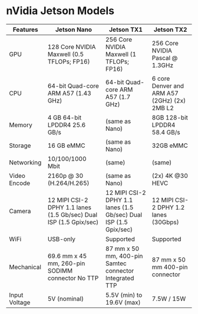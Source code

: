 # nVidia Jetson Models

Features | Jetson Nano | Jetson TX1 | Jetson TX2
--- | --- | --- | ---
GPU | 128 Core NVIDIA Maxwell (0.5 TFLOPs; FP16) | 256 Core NVIDIA Maxwell (1 TFLOPs; FP16) | 256 Core NVIDIA Pascal @ 1.3GHz
CPU | 64-bit Quad-core ARM A57 (1.43 GHz) | 64-bit Quad-core ARM A57 (1.7 GHz) 	| 6 core Denver and ARM A57 (2GHz) (2x) 2MB L2
Memory | 4 GB 64-bit LPDDR4 25.6 GB/s | (same as Nano) | 8GB 128-bit LPDDR4 58.4 GB/s
Storage | 16 GB eMMC | (same as Nano) | 32GB eMMC
Networking | 10/100/1000 Mbit | (same) | (same)
Video Encode | 2160p @ 30 (H.264/H.265) | (same as Nano) | (2x) 4K @30 HEVC 
Camera | 12 MIPI CSI-2 DPHY 1.1 lanes (1.5 Gb/sec) Dual ISP (1.5 Gpix/sec) | 12 MIPI CSI-2 DPHY 1.1 lanes (1.5 Gb/sec) Dual ISP (1.5 Gpix/sec) | 12 MIPI CSI-2 DPHY 1.2 lanes (30Gbps)
WiFi | 	USB-only | Supported | Supported
Mechanical | 69.6 mm x 45 mm, 260-pin SODIMM connector No TTP | 87 mm x 50 mm, 400-pin Samtec connector Integrated TTP | 87 mm x 50 mm 400-pin connector
Input Voltage | 5V (nominal) | 5.5V (min) to 19.6V (max)  | 7.5W / 15W
